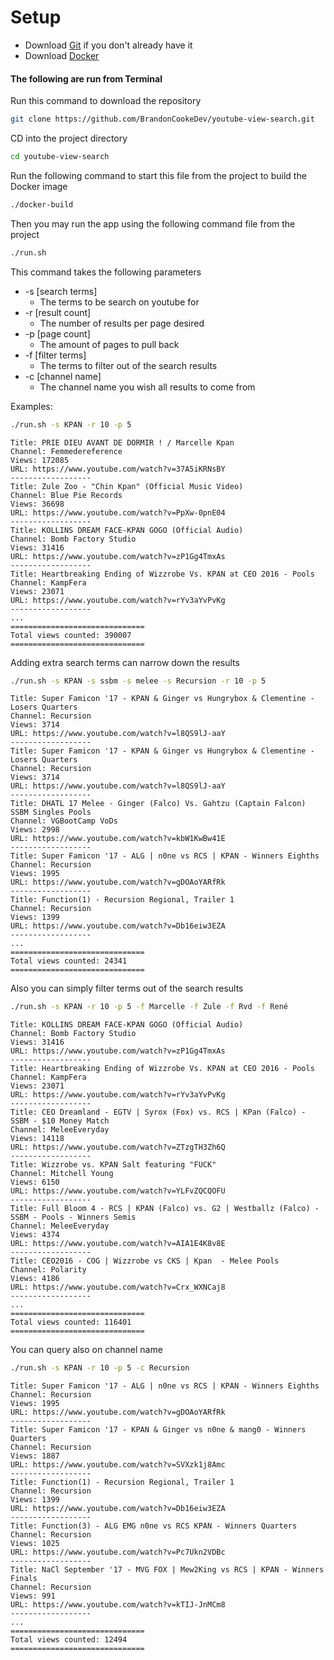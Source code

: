# Setup
* Download [Git](https://git-scm.com/download/mac) if you don't already have it
* Download [Docker](https://store.docker.com/search?offering=community&type=edition)

#### The following are run from Terminal

Run this command to download the repository
```bash
git clone https://github.com/BrandonCookeDev/youtube-view-search.git
```

CD into the project directory
```bash
cd youtube-view-search
```

Run the following command to start this file from the project to build the Docker image
```bash
./docker-build
```

Then you may run the app using the following command file from the project
```bash
./run.sh
```

This command takes the following parameters
* -s [search terms]
	* The terms to be search on youtube for
* -r [result count]
	* The number of results per page desired
* -p [page count]
	* The amount of pages to pull back
* -f [filter terms]
	* The terms to filter out of the search results
* -c [channel name]
	* The channel name you wish all results to come from

Examples:
```bash
./run.sh -s KPAN -r 10 -p 5
```

```
Title: PRIE DIEU AVANT DE DORMIR ! / Marcelle Kpan
Channel: Femmedereference
Views: 172085
URL: https://www.youtube.com/watch?v=37A5iKRNsBY
------------------
Title: Zule Zoo - "Chin Kpan" (Official Music Video)
Channel: Blue Pie Records
Views: 36698
URL: https://www.youtube.com/watch?v=PpXw-0pnE04
------------------
Title: KOLLINS DREAM FACE-KPAN GOGO (Official Audio)
Channel: Bomb Factory Studio
Views: 31416
URL: https://www.youtube.com/watch?v=zP1Gg4TmxAs
------------------
Title: Heartbreaking Ending of Wizzrobe Vs. KPAN at CEO 2016 - Pools
Channel: KampFera
Views: 23071
URL: https://www.youtube.com/watch?v=rYv3aYvPvKg
------------------
...
==============================
Total views counted: 390007
==============================
```

Adding extra search terms can narrow down the results
```bash
./run.sh -s KPAN -s ssbm -s melee -s Recursion -r 10 -p 5
```
```
Title: Super Famicon '17 - KPAN & Ginger vs Hungrybox & Clementine - Losers Quarters
Channel: Recursion
Views: 3714
URL: https://www.youtube.com/watch?v=l8QS9lJ-aaY
------------------
Title: Super Famicon '17 - KPAN & Ginger vs Hungrybox & Clementine - Losers Quarters
Channel: Recursion
Views: 3714
URL: https://www.youtube.com/watch?v=l8QS9lJ-aaY
------------------
Title: DHATL 17 Melee - Ginger (Falco) Vs. Gahtzu (Captain Falcon) SSBM Singles Pools
Channel: VGBootCamp VoDs
Views: 2998
URL: https://www.youtube.com/watch?v=kbW1KwBw41E
------------------
Title: Super Famicon '17 - ALG | n0ne vs RCS | KPAN - Winners Eighths
Channel: Recursion
Views: 1995
URL: https://www.youtube.com/watch?v=gDOAoYARfRk
------------------
Title: Function(1) - Recursion Regional, Trailer 1
Channel: Recursion
Views: 1399
URL: https://www.youtube.com/watch?v=Db16eiw3EZA
------------------
...
==============================
Total views counted: 24341
==============================
```
Also you can simply filter terms out of the search results
```bash
./run.sh -s KPAN -r 10 -p 5 -f Marcelle -f Zule -f Rvd -f René
```
```
Title: KOLLINS DREAM FACE-KPAN GOGO (Official Audio)
Channel: Bomb Factory Studio
Views: 31416
URL: https://www.youtube.com/watch?v=zP1Gg4TmxAs
------------------
Title: Heartbreaking Ending of Wizzrobe Vs. KPAN at CEO 2016 - Pools
Channel: KampFera
Views: 23071
URL: https://www.youtube.com/watch?v=rYv3aYvPvKg
------------------
Title: CEO Dreamland - EGTV | Syrox (Fox) vs. RCS | KPan (Falco) - SSBM - $10 Money Match
Channel: MeleeEveryday
Views: 14118
URL: https://www.youtube.com/watch?v=ZTzgTH3Zh6Q
------------------
Title: Wizzrobe vs. KPAN Salt featuring "FUCK"
Channel: Mitchell Young
Views: 6150
URL: https://www.youtube.com/watch?v=YLFvZQCQOFU
------------------
Title: Full Bloom 4 - RCS | KPAN (Falco) vs. G2 | Westballz (Falco) - SSBM - Pools - Winners Semis
Channel: MeleeEveryday
Views: 4374
URL: https://www.youtube.com/watch?v=AIA1E4K8v8E
------------------
Title: CEO2016 - COG | Wizzrobe vs CKS | Kpan  - Melee Pools
Channel: Polarity
Views: 4186
URL: https://www.youtube.com/watch?v=Crx_WXNCaj8
------------------
...
==============================
Total views counted: 116401
==============================
```

You can query also on channel name

```bash
./run.sh -s KPAN -r 10 -p 5 -c Recursion
```
```
Title: Super Famicon '17 - ALG | n0ne vs RCS | KPAN - Winners Eighths
Channel: Recursion
Views: 1995
URL: https://www.youtube.com/watch?v=gDOAoYARfRk
------------------
Title: Super Famicon '17 - KPAN & Ginger vs n0ne & mang0 - Winners Quarters
Channel: Recursion
Views: 1887
URL: https://www.youtube.com/watch?v=SVXzk1j8Amc
------------------
Title: Function(1) - Recursion Regional, Trailer 1
Channel: Recursion
Views: 1399
URL: https://www.youtube.com/watch?v=Db16eiw3EZA
------------------
Title: Function(3) - ALG EMG n0ne vs RCS KPAN - Winners Quarters
Channel: Recursion
Views: 1025
URL: https://www.youtube.com/watch?v=Pc7Ukn2VDBc
------------------
Title: NaCl September '17 - MVG FOX | Mew2King vs RCS | KPAN - Winners Finals
Channel: Recursion
Views: 991
URL: https://www.youtube.com/watch?v=kTIJ-JnMCm8
------------------
...
==============================
Total views counted: 12494
==============================
```